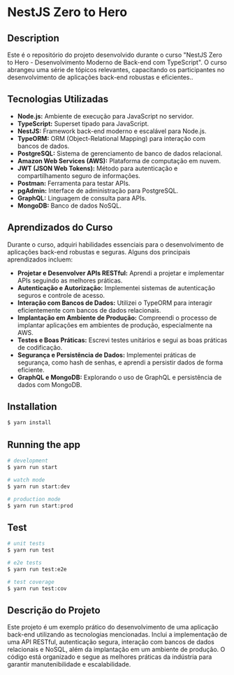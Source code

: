 
# NestJS Zero to Hero

## Description

Este é o repositório do projeto desenvolvido durante o curso "NestJS Zero to Hero - Desenvolvimento Moderno de Back-end com TypeScript". O curso abrangeu uma série de tópicos relevantes, capacitando os participantes no desenvolvimento de aplicações back-end robustas e eficientes..

## Tecnologias Utilizadas

- **Node.js:** Ambiente de execução para JavaScript no servidor.
- **TypeScript:** Superset tipado para JavaScript.
- **NestJS:** Framework back-end moderno e escalável para Node.js.
- **TypeORM:** ORM (Object-Relational Mapping) para interação com bancos de dados.
- **PostgreSQL:** Sistema de gerenciamento de banco de dados relacional.
- **Amazon Web Services (AWS):** Plataforma de computação em nuvem.
- **JWT (JSON Web Tokens):** Método para autenticação e compartilhamento seguro de informações.
- **Postman:** Ferramenta para testar APIs.
- **pgAdmin:** Interface de administração para PostgreSQL.
- **GraphQL:** Linguagem de consulta para APIs.
- **MongoDB:** Banco de dados NoSQL.

## Aprendizados do Curso

Durante o curso, adquiri habilidades essenciais para o desenvolvimento de aplicações back-end robustas e seguras. Alguns dos principais aprendizados incluem:

- **Projetar e Desenvolver APIs RESTful:** Aprendi a projetar e implementar APIs seguindo as melhores práticas.
- **Autenticação e Autorização:** Implementei sistemas de autenticação seguros e controle de acesso.
- **Interação com Bancos de Dados:** Utilizei o TypeORM para interagir eficientemente com bancos de dados relacionais.
- **Implantação em Ambiente de Produção:** Compreendi o processo de implantar aplicações em ambientes de produção, especialmente na AWS.
- **Testes e Boas Práticas:** Escrevi testes unitários e segui as boas práticas de codificação.
- **Segurança e Persistência de Dados:** Implementei práticas de segurança, como hash de senhas, e aprendi a persistir dados de forma eficiente.
- **GraphQL e MongoDB:** Explorando o uso de GraphQL e persistência de dados com MongoDB.

## Installation

```bash
$ yarn install
```

## Running the app

```bash
# development
$ yarn run start

# watch mode
$ yarn run start:dev

# production mode
$ yarn run start:prod
```

## Test

```bash
# unit tests
$ yarn run test

# e2e tests
$ yarn run test:e2e

# test coverage
$ yarn run test:cov
```


## Descrição do Projeto

Este projeto é um exemplo prático do desenvolvimento de uma aplicação back-end utilizando as tecnologias mencionadas. Inclui a implementação de uma API RESTful, autenticação segura, interação com bancos de dados relacionais e NoSQL, além da implantação em um ambiente de produção. O código está organizado e segue as melhores práticas da indústria para garantir manutenibilidade e escalabilidade.



